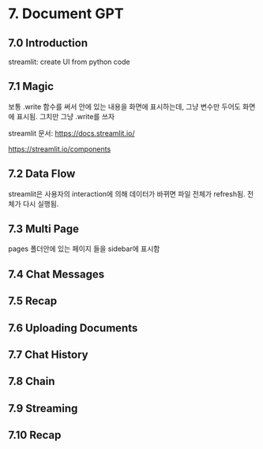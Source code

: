 # 7. Document GPT
## 7.0 Introduction
streamlit: create UI from python code
## 7.1 Magic
보통 .write 함수를 써서 안에 있는 내용을 화면에 표시하는데, 그냥 변수만 두어도 화면에 표시됨. 그치만 그냥 .write를 쓰자

streamlit 문서: https://docs.streamlit.io/

https://streamlit.io/components
## 7.2 Data Flow
streamlit은 사용자의 interaction에 의해 데이터가 바뀌면 파일 전체가 refresh됨. 전체가 다시 실행됨.
## 7.3 Multi Page
pages 폴더안에 있는 페이지 들을 sidebar에 표시함
## 7.4 Chat Messages
## 7.5 Recap
## 7.6 Uploading Documents
## 7.7 Chat History
## 7.8 Chain
## 7.9 Streaming
## 7.10 Recap